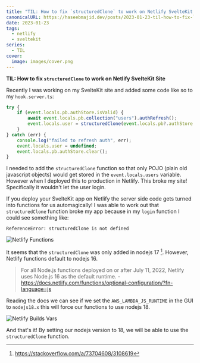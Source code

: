 ```yaml
---
title: "TIL: How to fix `structuredClone` to work on Netlify SvelteKit Site"
canonicalURL: https://haseebmajid.dev/posts/2023-01-23-til-how-to-fix-`structuredclone`-to-work-on-netlify-sveltekit-site/
date: 2023-01-23
tags:
  - netlify
  - sveltekit
series:
  - TIL
cover:
  image: images/cover.png
---
```


**TIL: How to fix `structuredClone` to work on Netlify SvelteKit Site**

Recently I was working on my SvelteKit site and added some code like so to my `hook.server.ts`:

```ts {hl_lines=[4]}
try {
    if (event.locals.pb.authStore.isValid) {
        await event.locals.pb.collection("users").authRefresh();
        event.locals.user = structuredClone(event.locals.pb?.authStore.model);
    }
} catch (err) {
    console.log("failed to refresh auth", err);
    event.locals.user = undefined;
    event.locals.pb.authStore.clear();
}
```

I needed to add the `structuredClone` function so that only POJO (plain old javascript objects) would get stored in the `event.locals.users`
variable. However when I deployed this to production in Netlify. This broke my site! Specifically it wouldn't let the user login.

If you deploy your SvelteKit app on Netlify the server side code gets turned into functions for us automagically! I was able to work out
that `structuredClone` function broke my app because in my `login` function I could see something like:

```
ReferenceError: structuredClone is not defined
```

![Netlify Functions](images/netlify_functions.png)

It seems that the `structuredClone` was only added in nodejs 17 [^1]. However, Netlify functions default to nodejs 16.

> For all Node.js functions deployed on or after July 11, 2022, Netlify uses Node.js 16 as the default runtime. - https://docs.netlify.com/functions/optional-configuration/?fn-language=js

Reading the docs we can see if we set the `AWS_LAMBDA_JS_RUNTIME` in the GUI to `nodejs18.x` this will force our functions to use nodejs 18.

![Netlify Builds Vars](images/netlify_build_vars.png)

And that's it! By setting our nodejs version to 18, we will be able to use the `structuredClone` function.

[^1]: https://stackoverflow.com/a/73704608/3108619